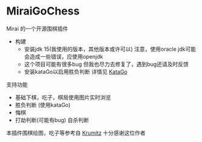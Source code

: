 # MiraiGoChess
Mirai 的一个开源围棋插件
 
- 构建
  - 安装jdk 15(我使用的版本，其他版本或许可以) 注意，使用oracle jdk可能会造成一些错误，应使用openjdk
  - 这个项目可能有很多bug 但我也尽力去修复了，遇到bug还请及时反馈
  - 安装kataGo以启用胜负判断 详情见 [KataGo](https://github.com/lightvector/KataGo)

支持功能
- 基础下棋，吃子，棋局使用图片实时浏览
- 胜负判断 (使用kataGo)
- 悔棋
- 打劫判断(可能有bug) 自杀判断

本插件围棋绘图，吃子等参考自 [Krumitz](https://www.cnblogs.com/phyger/p/14058668.html) 十分感谢这位作者
